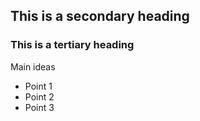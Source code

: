 ## This is a secondary heading
### This is a tertiary heading

Main ideas
* Point 1
* Point 2
* Point 3